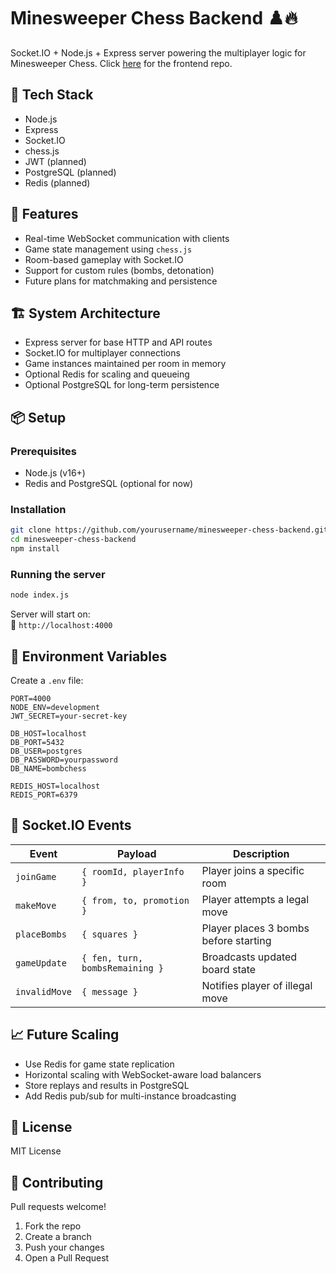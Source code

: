 # Minesweeper Chess Backend ♟️🔥

Socket.IO + Node.js + Express server powering the multiplayer logic for Minesweeper Chess. Click [here](https://github.com/azhang4216/minesweeper-chess-frontend) for the frontend repo.

## 🧠 Tech Stack

- Node.js
- Express
- Socket.IO
- chess.js
- JWT (planned)
- PostgreSQL (planned)
- Redis (planned)

## 🔧 Features

- Real-time WebSocket communication with clients
- Game state management using `chess.js`
- Room-based gameplay with Socket.IO
- Support for custom rules (bombs, detonation)
- Future plans for matchmaking and persistence

## 🏗️ System Architecture

- Express server for base HTTP and API routes
- Socket.IO for multiplayer connections
- Game instances maintained per room in memory
- Optional Redis for scaling and queueing
- Optional PostgreSQL for long-term persistence

## 📦 Setup

### Prerequisites

- Node.js (v16+)
- Redis and PostgreSQL (optional for now)

### Installation

```bash
git clone https://github.com/yourusername/minesweeper-chess-backend.git
cd minesweeper-chess-backend
npm install
```

### Running the server

```bash
node index.js
```

Server will start on:  
📍 `http://localhost:4000`

## 📁 Environment Variables

Create a `.env` file:

```env
PORT=4000
NODE_ENV=development
JWT_SECRET=your-secret-key

DB_HOST=localhost
DB_PORT=5432
DB_USER=postgres
DB_PASSWORD=yourpassword
DB_NAME=bombchess

REDIS_HOST=localhost
REDIS_PORT=6379
```

## 🔁 Socket.IO Events

| Event         | Payload                        | Description                              |
| ------------- | ------------------------------ | ---------------------------------------- |
| `joinGame`    | `{ roomId, playerInfo }`       | Player joins a specific room             |
| `makeMove`    | `{ from, to, promotion }`      | Player attempts a legal move             |
| `placeBombs`  | `{ squares }`                  | Player places 3 bombs before starting    |
| `gameUpdate`  | `{ fen, turn, bombsRemaining }`| Broadcasts updated board state           |
| `invalidMove` | `{ message }`                  | Notifies player of illegal move          |

## 📈 Future Scaling

- Use Redis for game state replication
- Horizontal scaling with WebSocket-aware load balancers
- Store replays and results in PostgreSQL
- Add Redis pub/sub for multi-instance broadcasting

## 📄 License

MIT License

## 🙌 Contributing

Pull requests welcome!

1. Fork the repo  
2. Create a branch  
3. Push your changes  
4. Open a Pull Request